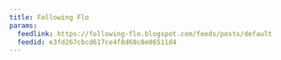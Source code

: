 ```yaml
---
title: Following Flo
params:
  feedlink: https://following-flo.blogspot.com/feeds/posts/default
  feedid: e3fd267cbcd617ce4f8d60c0e06511d4
---
```

